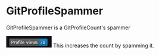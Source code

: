 # GitProfileSpammer
GitProfileSpammer is a GitProfileCount's spammer

![Photo](https://github.com/Lunixizm/GitProfileSpammer/blob/main/Ekran%20Al%C4%B1nt%C4%B1s%C4%B1.PNG)
This increases the count by spamming it.
